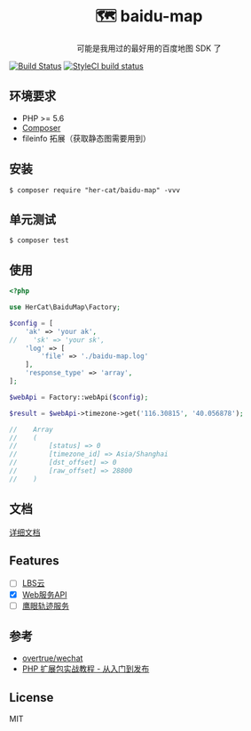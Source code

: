 <h1 align="center"> 🗺️ baidu-map </h1>

<p align="center">可能是我用过的最好用的百度地图 SDK 了</p>

[![Build Status](https://travis-ci.org/her-cat/baidu-map.svg?branch=master)](https://travis-ci.org/her-cat/baidu-map) 
[![StyleCI build status](https://github.styleci.io/repos/200389077/shield)](https://github.styleci.io/repos/200389077)

## 环境要求

- PHP >= 5.6
- [Composer](https://getcomposer.org/)
- fileinfo 拓展（获取静态图需要用到）

## 安装

```shell
$ composer require "her-cat/baidu-map" -vvv
```

## 单元测试

```shell
$ composer test
```

## 使用

```php
<?php

use HerCat\BaiduMap\Factory;

$config = [
    'ak' => 'your ak',
//    'sk' => 'your sk',
    'log' => [
        'file' => './baidu-map.log'
    ],
    'response_type' => 'array',
];

$webApi = Factory::webApi($config);

$result = $webApi->timezone->get('116.30815', '40.056878');

//    Array
//    (
//        [status] => 0
//        [timezone_id] => Asia/Shanghai
//        [dst_offset] => 0
//        [raw_offset] => 28800
//    )
```

## 文档

[详细文档](http://doc.hxhsoft.cn/docs)

## Features

- [ ] [LBS云](http://lbsyun.baidu.com/index.php?title=lbscloud)
- [x] [Web服务API](http://lbsyun.baidu.com/index.php?title=webapi)
- [ ] [鹰眼轨迹服务](http://lbsyun.baidu.com/index.php?title=yingyan)

## 参考

- [overtrue/wechat](https://github.com/overtrue/wechat)
- [PHP 扩展包实战教程 - 从入门到发布](https://learnku.com/courses/creating-package)

## License

MIT
